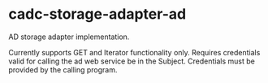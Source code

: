 # cadc-storage-adapter-ad
AD storage adapter implementation. 

Currently supports GET and Iterator functionality only. 
Requires credentials valid for calling the ad web service
be in the Subject. Credentials must be provided by the calling program.
